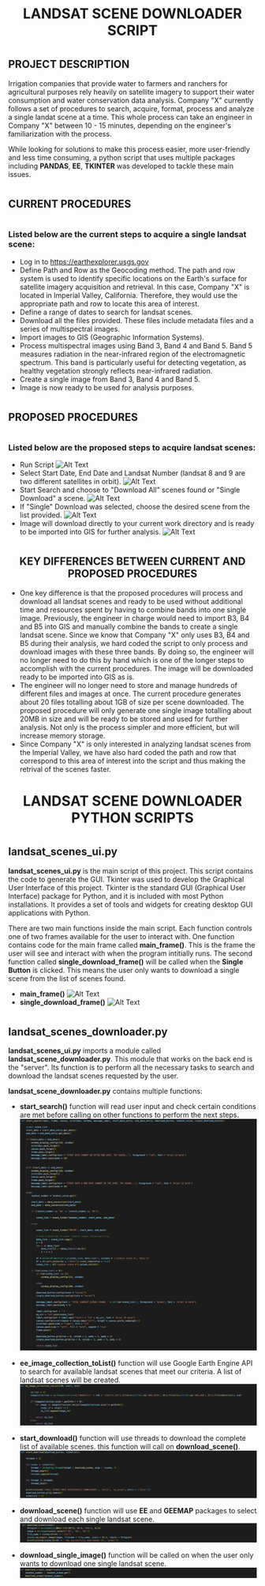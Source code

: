 # <h1 align = "center"> **LANDSAT SCENE DOWNLOADER SCRIPT** </h1>

# <h2 align = "left"> **PROJECT DESCRIPTION** </h2>
Irrigation companies that provide water to farmers and ranchers for agricultural purposes rely heavily on satellite imagery to support their water consumption and water conservation data analysis. Company "X"  currently follows a set of procedures to search, acquire, format, process and analyze a single landat scene at a time. This whole process can take an engineer in Company "X" between 10 - 15 minutes, depending on the engineer's familiarization with the process.

While looking for solutions to make this process easier, more user-friendly and less time consuming, a python script that uses multiple packages including **PANDAS**, **EE**, **TKINTER** was developed to tackle these main issues.

# <h2 align = "left"> **CURRENT PROCEDURES** </h2>
# <h3 align = "left"> **Listed below are the current steps to acquire a single landsat scene:** </h3>
- Log in to https://earthexplorer.usgs.gov 
- Define Path and Row as the Geocoding method. The path and row system is used to identify specific locations on the Earth's surface for satellite imagery acquisition and retrieval. In this case, Company "X" is located in Imperial Valley, California. Therefore, they would use the appropriate path and row to locate this area of interest.
- Define a range of dates to search for landsat scenes.
- Download all the files provided. These files include metadata files and a series of multispectral images.
- Import images to GIS (Geographic Information Systems). 
- Process multispectral images using Band 3, Band 4 and Band 5. Band 5 measures radiation in the near-infrared region of the electromagnetic spectrum. This band is particularly useful for detecting vegetation, as healthy vegetation strongly reflects near-infrared radiation. 
- Create a single image from Band 3, Band 4 and Band 5.
- Image is now ready to be used for analysis purposes.

# <h2 align = "left"> **PROPOSED PROCEDURES** </h2>
# <h3 align = "left"> **Listed below are the proposed steps to acquire landsat scenes:** </h3>

- Run Script
![Alt Text](Screenshots/STEP_1.png)
- Select Start Date, End Date and Landsat Number (landsat 8 and 9 are two different satellites in orbit).
![Alt Text](Screenshots/STEP_2.png)
- Start Search and choose to "Download All" scenes found or "Single Download" a scene.
![Alt Text](Screenshots/STEP_3.png)
- If "Single" Download was selected, choose the desired scene from the list provided.
![Alt Text](Screenshots/STEP_4.png)
- Image will download directly to your current work directory and is ready to be imported into GIS for further analysis.
![Alt Text](Screenshots/SCENE.png)

# <h2 align = "center"> **KEY DIFFERENCES BETWEEN CURRENT AND PROPOSED PROCEDURES** </h2>
- One key difference is that the proposed procedures will process and download all landsat scenes and ready to be used without additional time and resources spent by having to combine bands into one single image. Previously, the engineer in charge would need to import B3, B4 and B5 into GIS and manually combine the bands to create a single landsat scene. Since we know that Company "X" only uses B3, B4 and B5 during their analysis, we hard coded the script to only process and download images with these three bands. By doing so, the engineer will no longer need to do this by hand which is one of the longer steps to accomplish with the current procedures. The image will be downloaded ready to be imported into GIS as is.
- The engineer will no longer need to store and manage hundreds of different files and images at once. The current procedure generates about 20 files totalling about 1GB of size per scene downloaded. The proposed procedure will only generate one single image totalling about 20MB in size and will be ready to be stored and used for further analysis. Not only is the process simpler and more efficient, but will increase memory storage.
- Since Company "X" is only interested in analyzing landsat scenes from the Imperial Valley, we have also hard coded the path and row that correspond to this area of interest into the script and thus making the retrival of the scenes faster.

# <h1 align = "center"> **LANDSAT SCENE DOWNLOADER PYTHON SCRIPTS** </h1>

# <h2 align = "left"> **landsat_scenes_ui.py** </h2>
**landsat_scenes_ui.py** is the main script of this project. This script contains the code to generate the GUI. Tkinter was used to develop the Graphical User Interface of this project. Tkinter is the standard GUI (Graphical User Interface) package for Python, and it is included with most Python installations. It provides a set of tools and widgets for creating desktop GUI applications with Python. 

There are two main functions inside the main script. Each function controls one of two frames available for the user to interact with. One function contains code for the main frame called **main_frame()**. This is the frame the user will see and interact with when the program intitially runs. The second function called **single_download_frame()** will be called when the **Single Button** is clicked. This means the user only wants to download a single scene from the list of scenes found. 

- **main_frame()**
![Alt Text](Screenshots/STEP_1.png)
- **single_download_frame()**
![Alt Text](Screenshots/SINGLE_DOWNLOAD_FRAME.png)

# <h2 align = "left"> **landsat_scenes_downloader.py** </h2>

**landsat_scenes_ui.py** imports a module called **landsat_scene_downloader.py**. This module that works on the back end is the "server". Its function is to perform all the necessary tasks to search and download the landsat scenes requested by the user. 

**landsat_scene_downloader.py** contains multiple functions:
- **start_search()** function will read user input and check certain conditions are met before calling on other functions to perform the next steps.
![Alt Text](Screenshots/start_search().png)

- **ee_image_collection_toList()** function will use Google Earth Engine API to search for available landsat scenes that meet our criteria. A list of landsat scenes will be created.
![Alt Text](Screenshots/ee_image_collection_toList().png)

- **start_download()** function will use threads to download the complete list of available scenes. this function will call on **download_scene()**.
![Alt Text](Screenshots/start_download().png)

- **download_scene()** function will use **EE** and **GEEMAP** packages to select and download each single landsat scene. 
![Alt Text](Screenshots/download_scene().png)

- **download_single_image()** function will be called on when the user only wants to download one single landsat scene.
![Alt Text](Screenshots/download_single_image().png)













 